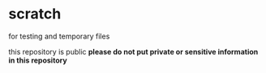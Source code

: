 # scratch
for testing and temporary files

this repository is public
**please do not put private or sensitive information in this repository**
